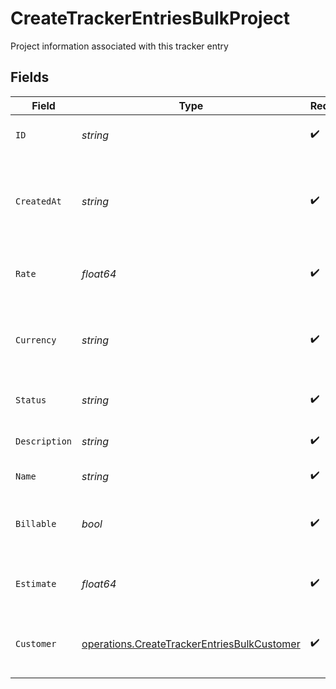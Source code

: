 # CreateTrackerEntriesBulkProject

Project information associated with this tracker entry


## Fields

| Field                                                                                                      | Type                                                                                                       | Required                                                                                                   | Description                                                                                                | Example                                                                                                    |
| ---------------------------------------------------------------------------------------------------------- | ---------------------------------------------------------------------------------------------------------- | ---------------------------------------------------------------------------------------------------------- | ---------------------------------------------------------------------------------------------------------- | ---------------------------------------------------------------------------------------------------------- |
| `ID`                                                                                                       | *string*                                                                                                   | :heavy_check_mark:                                                                                         | Unique identifier of the project                                                                           | b3b6e2c2-1f2a-4e3b-9c1d-2a4b6e2c21f2                                                                       |
| `CreatedAt`                                                                                                | *string*                                                                                                   | :heavy_check_mark:                                                                                         | Date and time when the project was created in ISO 8601 format                                              | 2024-03-01T10:00:00.000Z                                                                                   |
| `Rate`                                                                                                     | *float64*                                                                                                  | :heavy_check_mark:                                                                                         | Default hourly rate for the project                                                                        | 75                                                                                                         |
| `Currency`                                                                                                 | *string*                                                                                                   | :heavy_check_mark:                                                                                         | Currency code for the project rate in ISO 4217 format                                                      | USD                                                                                                        |
| `Status`                                                                                                   | *string*                                                                                                   | :heavy_check_mark:                                                                                         | Current status of the project                                                                              | in_progress                                                                                                |
| `Description`                                                                                              | *string*                                                                                                   | :heavy_check_mark:                                                                                         | Description of the project                                                                                 | Complete website redesign with modern UI/UX                                                                |
| `Name`                                                                                                     | *string*                                                                                                   | :heavy_check_mark:                                                                                         | Name of the project                                                                                        | Website Redesign Project                                                                                   |
| `Billable`                                                                                                 | *bool*                                                                                                     | :heavy_check_mark:                                                                                         | Whether the project is billable to the customer                                                            | true                                                                                                       |
| `Estimate`                                                                                                 | *float64*                                                                                                  | :heavy_check_mark:                                                                                         | Estimated total hours for the project                                                                      | 120                                                                                                        |
| `Customer`                                                                                                 | [operations.CreateTrackerEntriesBulkCustomer](../../models/operations/createtrackerentriesbulkcustomer.md) | :heavy_check_mark:                                                                                         | Customer information associated with the project                                                           |                                                                                                            |